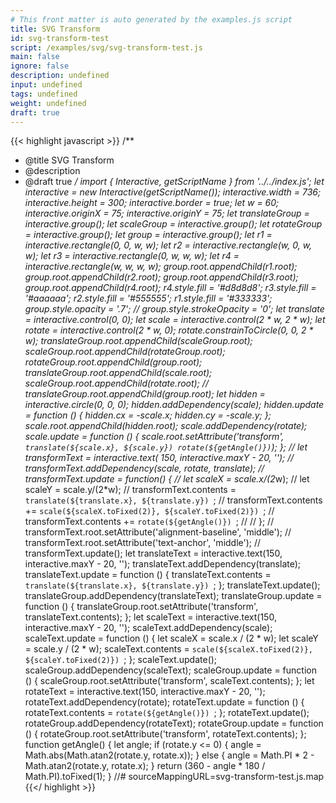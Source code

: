 ```yaml
---
# This front matter is auto generated by the examples.js script
title: SVG Transform
id: svg-transform-test
script: /examples/svg/svg-transform-test.js
main: false
ignore: false
description: undefined
input: undefined
tags: undefined
weight: undefined
draft: true
---
```


{{< highlight javascript >}}
/**
* @title SVG Transform
* @description
* @draft true
*/
import { Interactive, getScriptName } from '../../index.js';
let interactive = new Interactive(getScriptName());
interactive.width = 736;
interactive.height = 300;
interactive.border = true;
let w = 60;
interactive.originX = 75;
interactive.originY = 75;
let translateGroup = interactive.group();
let scaleGroup = interactive.group();
let rotateGroup = interactive.group();
let group = interactive.group();
let r1 = interactive.rectangle(0, 0, w, w);
let r2 = interactive.rectangle(w, 0, w, w);
let r3 = interactive.rectangle(0, w, w, w);
let r4 = interactive.rectangle(w, w, w, w);
group.root.appendChild(r1.root);
group.root.appendChild(r2.root);
group.root.appendChild(r3.root);
group.root.appendChild(r4.root);
r4.style.fill = '#d8d8d8';
r3.style.fill = '#aaaaaa';
r2.style.fill = '#555555';
r1.style.fill = '#333333';
group.style.opacity = '.7';
// group.style.strokeOpacity = '0';
let translate = interactive.control(0, 0);
let scale = interactive.control(2 * w, 2 * w);
let rotate = interactive.control(2 * w, 0);
rotate.constrainToCircle(0, 0, 2 * w);
translateGroup.root.appendChild(scaleGroup.root);
scaleGroup.root.appendChild(rotateGroup.root);
rotateGroup.root.appendChild(group.root);
translateGroup.root.appendChild(scale.root);
scaleGroup.root.appendChild(rotate.root);
// translateGroup.root.appendChild(group.root);
let hidden = interactive.circle(0, 0, 0);
hidden.addDependency(scale);
hidden.update = function () {
    hidden.cx = -scale.x;
    hidden.cy = -scale.y;
};
scale.root.appendChild(hidden.root);
scale.addDependency(rotate);
scale.update = function () {
    scale.root.setAttribute('transform', `translate(${scale.x}, ${scale.y}) rotate(${getAngle()})`);
};
// let transformText = interactive.text( 150, interactive.maxY - 20, '');
// transformText.addDependency(scale, rotate, translate);
// transformText.update = function() {
//   let scaleX = scale.x/(2*w);
//   let scaleY = scale.y/(2*w);
//   transformText.contents = `translate(${translate.x}, ${translate.y}) `;
//   transformText.contents += `scale(${scaleX.toFixed(2)}, ${scaleY.toFixed(2)}) `;
//   transformText.contents += `rotate(${getAngle()}) `;
//
// };
// transformText.root.setAttribute('alignment-baseline', 'middle');
// transformText.root.setAttribute('text-anchor', 'middle');
// transformText.update();
let translateText = interactive.text(150, interactive.maxY - 20, '');
translateText.addDependency(translate);
translateText.update = function () {
    translateText.contents = `translate(${translate.x}, ${translate.y}) `;
};
translateText.update();
translateGroup.addDependency(translateText);
translateGroup.update = function () {
    translateGroup.root.setAttribute('transform', translateText.contents);
};
let scaleText = interactive.text(150, interactive.maxY - 20, '');
scaleText.addDependency(scale);
scaleText.update = function () {
    let scaleX = scale.x / (2 * w);
    let scaleY = scale.y / (2 * w);
    scaleText.contents = `scale(${scaleX.toFixed(2)}, ${scaleY.toFixed(2)}) `;
};
scaleText.update();
scaleGroup.addDependency(scaleText);
scaleGroup.update = function () {
    scaleGroup.root.setAttribute('transform', scaleText.contents);
};
let rotateText = interactive.text(150, interactive.maxY - 20, '');
rotateText.addDependency(rotate);
rotateText.update = function () {
    rotateText.contents = `rotate(${getAngle()}) `;
};
rotateText.update();
rotateGroup.addDependency(rotateText);
rotateGroup.update = function () {
    rotateGroup.root.setAttribute('transform', rotateText.contents);
};
function getAngle() {
    let angle;
    if (rotate.y <= 0) {
        angle = Math.abs(Math.atan2(rotate.y, rotate.x));
    }
    else {
        angle = Math.PI * 2 - Math.atan2(rotate.y, rotate.x);
    }
    return (360 - angle * 180 / Math.PI).toFixed(1);
}
//# sourceMappingURL=svg-transform-test.js.map
{{</ highlight >}}

